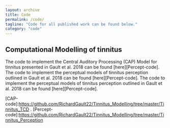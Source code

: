 ```yaml
---
layout: archive
title: Code
permalink: /code/
tagline: "Code for all published work can be found below."
category: "code"
---
```


<h2>Computational Modelling of tinnitus</h2>
The code to implement the Central Auditory Processing (CAP) Model for tinnitus presented in Gault et al. 2018 can be found [here][Percept-code].
The code to implement the perceptual models of tinnitus perception outlined in Gault et al. 2018 can be found [here][Percept-code].
The code to implement the perceptual models of tinnitus perception outlined in Gault et al. 2018 can be found [here][Percept-code].


[CAP-code]:https://github.com/RichardGault22/Tinnitus_Modelling/tree/master/Tinnitus_TCD .
[Percept-code]:https://github.com/RichardGault22/Tinnitus_Modelling/tree/master/Tinnitus_Perception
